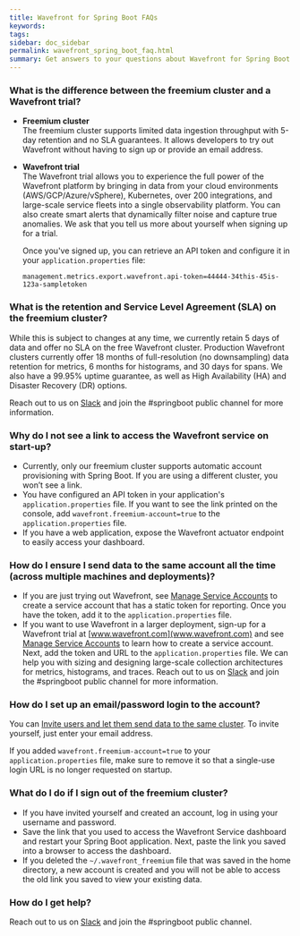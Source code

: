 ```yaml
---
title: Wavefront for Spring Boot FAQs
keywords:
tags: 
sidebar: doc_sidebar
permalink: wavefront_spring_boot_faq.html
summary: Get answers to your questions about Wavefront for Spring Boot
---
```


### What is the difference between the freemium cluster and a Wavefront trial?
* **Freemium cluster** <br/>The freemium cluster supports limited data ingestion throughput with 5-day retention and no SLA guarantees. It allows developers to try out Wavefront without having to sign up or provide an email address.

* **Wavefront trial** <br/>The Wavefront trial allows you to experience the full power of the Wavefront platform by bringing in data from your cloud environments (AWS/GCP/Azure/vSphere), Kubernetes, over 200 integrations, and large-scale service fleets into a single observability platform. You can also create smart alerts that dynamically filter noise and capture true anomalies. We ask that you tell us more about yourself when signing up for a trial.

  Once you've signed up, you can retrieve an API token and configure it in your `application.properties` file: 
  ```
  management.metrics.export.wavefront.api-token=44444-34this-45is-123a-sampletoken
  ```

### What is the retention and Service Level Agreement (SLA) on the freemium cluster?
While this is subject to changes at any time, we currently retain 5 days of data and offer no SLA on the free Wavefront cluster. Production Wavefront clusters currently offer 18 months of full-resolution (no downsampling) data retention for metrics, 6 months for histograms, and 30 days for spans. We also have a 99.95% uptime guarantee, as well as High Availability (HA) and Disaster Recovery (DR) options.

Reach out to us on [Slack](https://join.slack.com/t/wavefront-public/shared_invite/zt-e0cosp84-LE66b~t22MvUX4bCjz_a5Q) and join the #springboot public channel for more information.

### Why do I not see a link to access the Wavefront service on start-up?

* Currently, only our freemium cluster supports automatic account provisioning with Spring Boot. If you are using a different cluster, you won’t see a link.
* You have configured an API token in your application's `application.properties` file. If you want to see the link printed on the console, add `wavefront.freemium-account=true` to the `application.properties` file.
* If you have a web application, expose the Wavefront actuator endpoint to easily access your dashboard.

### How do I ensure I send data to the same account all the time (across multiple machines and deployments)?
* If you are just trying out Wavefront, see [Manage Service Accounts](accounts.html#service-accounts) to create a service account that has a static token for reporting. Once you have the token, add it to the `application.properties` file.
* If you want to use Wavefront in a larger deployment, sign-up for a Wavefront trial at [www.wavefront.com](www.wavefront.com) and see [Manage Service Accounts](accounts.html#service-accounts) to learn how to create a service account. Next, add the token and URL to the `application.properties` file. We can help you with sizing and designing large-scale collection architectures for metrics, histograms, and traces. Reach out to us on [Slack](https://join.slack.com/t/wavefront-public/shared_invite/zt-e0cosp84-LE66b~t22MvUX4bCjz_a5Q) and join the #springboot public channel for more information.

### How do I set up an email/password login to the account?

You can [Invite users and let them send data to the same cluster](wavefront_springboot.html#optional-custom-configurations). To invite yourself, just enter your email address. 
 
If you added `wavefront.freemium-account=true` to your `application.properties` file, make sure to remove it so that a single-use login URL is no longer requested on startup.

### What do I do if I sign out of the freemium cluster?

* If you have invited yourself and created an account, log in using your username and password.
* Save the link that you used to access the Wavefront Service dashboard and restart your Spring Boot application. Next, paste the link you saved into a browser to access the dashboard.
* If you deleted the `~/.wavefront_freemium` file that was saved in the home directory, a new account is created and you will not be able to access the old link you saved to view your existing data.

### How do I get help?
Reach out to us on [Slack](https://join.slack.com/t/wavefront-public/shared_invite/zt-e0cosp84-LE66b~t22MvUX4bCjz_a5Q) and join the #springboot public channel.
